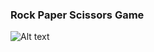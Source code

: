 ### Rock Paper Scissors Game
![Alt text](https://github.com/sepehrfard/RPS/raw/master/github/rps.gif)